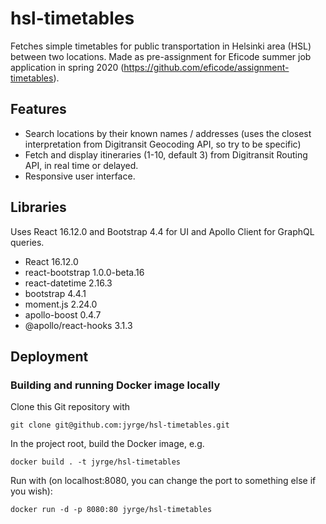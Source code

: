 # hsl-timetables

Fetches simple timetables for public transportation in Helsinki area (HSL) between two locations. Made as pre-assignment for Eficode summer job application in spring 2020 (https://github.com/eficode/assignment-timetables).

## Features

* Search locations by their known names / addresses (uses the closest interpretation from Digitransit Geocoding API, so try to be specific)
* Fetch and display itineraries (1-10, default 3) from Digitransit Routing API, in real time or delayed.
* Responsive user interface.

## Libraries

Uses React 16.12.0 and Bootstrap 4.4 for UI and Apollo Client for GraphQL queries.

* React 16.12.0
* react-bootstrap 1.0.0-beta.16
* react-datetime 2.16.3
* bootstrap 4.4.1
* moment.js 2.24.0
* apollo-boost 0.4.7
* @apollo/react-hooks 3.1.3

## Deployment

### Building and running Docker image locally

Clone this Git repository with

`git clone git@github.com:jyrge/hsl-timetables.git`

In the project root, build the Docker image, e.g.

`docker build . -t jyrge/hsl-timetables`

Run with (on localhost:8080, you can change the port to something else if you wish):

`docker run -d -p 8080:80 jyrge/hsl-timetables`
